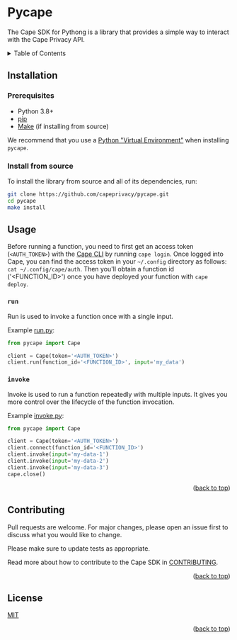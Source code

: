 # Pycape

The Cape SDK for Pythong is a library that provides a simple way to interact with the Cape Privacy API.

<details>
  <summary>Table of Contents</summary>
  <ol>
    <li><a href="#installation">Installation</a></li>
    <li><a href="#usage">Usage</a></li>
    <li><a href="#contributing">Contributing</a></li>
    <li><a href="#license">License</a></li>
  </ol>
</details>


## Installation

### Prerequisites

* Python 3.8+
* [pip](https://pip.pypa.io/en/stable/installing/)
* [Make](https://www.gnu.org/software/make/) (if installing from source)

We recommend that you use a [Python "Virtual Environment"](https://packaging.python.org/tutorials/installing-packages/#creating-virtual-environments) when installing `pycape`.

### Install from source

To install the library from source and all of its dependencies, run:
```sh
git clone https://github.com/capeprivacy/pycape.git
cd pycape
make install
```

## Usage

Before running a function, you need to first get an access token (`<AUTH_TOKEN>`) with the [Cape CLI](https://github.com/capeprivacy/cli) by running `cape login`. Once logged into Cape, you can find the access token in your `~/.config` directory as follows: `cat ~/.config/cape/auth`. Then you'll obtain a function id ('<FUNCTION_ID>') once you have deployed your function with `cape deploy`.

### `run`

Run is used to invoke a function once with a single input.

Example [run.py](https://github.com/capeprivacy/pycape/tree/main/examples/run.py):

```py
from pycape import Cape

client = Cape(token='<AUTH_TOKEN>')
client.run(function_id='<FUNCTION_ID>', input='my_data')
```

### `invoke`

Invoke is used to run a function repeatedly with multiple inputs. It gives you more control over the lifecycle of the function invocation.

Example [invoke.py](https://github.com/capeprivacy/pycape/blob/main/examples/invoke.py):

```py
from pycape import Cape

client = Cape(token='<AUTH_TOKEN>')
client.connect(function_id='<FUNCTION_ID>')
client.invoke(input='my-data-1')
client.invoke(input='my-data-2')
client.invoke(input='my-data-3')
cape.close()
```

<p align="right">(<a href="#top">back to top</a>)</p>

## Contributing

Pull requests are welcome. For major changes, please open an issue first to discuss what you would like to change.

Please make sure to update tests as appropriate.

Read more about how to contribute to the Cape SDK in [CONTRIBUTING](https://github.com/capeprivacy/pycape/tree/main/CONTRIBUTING.md).

<p align="right">(<a href="#top">back to top</a>)</p>

## License

[MIT](https://choosealicense.com/licenses/mit/)

<p align="right">(<a href="#top">back to top</a>)</p>

